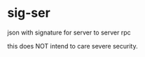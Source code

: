 # sig-ser
json with signature for server to server rpc

this does NOT intend to care severe security.
